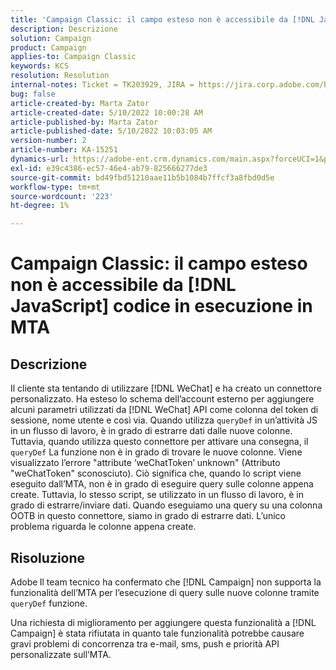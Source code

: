 ```yaml
---
title: 'Campaign Classic: il campo esteso non è accessibile da [!DNL JavaScript] codice in esecuzione in MTA'
description: Descrizione
solution: Campaign
product: Campaign
applies-to: Campaign Classic
keywords: KCS
resolution: Resolution
internal-notes: Ticket = TK203929, JIRA = https://jira.corp.adobe.com/browse/NEO-20460, https://jira.corp.adobe.com/browse/NEO-20648
bug: false
article-created-by: Marta Zator
article-created-date: 5/10/2022 10:00:28 AM
article-published-by: Marta Zator
article-published-date: 5/10/2022 10:03:05 AM
version-number: 2
article-number: KA-15251
dynamics-url: https://adobe-ent.crm.dynamics.com/main.aspx?forceUCI=1&pagetype=entityrecord&etn=knowledgearticle&id=90301002-48d0-ec11-a7b5-00224809c101
exl-id: e39c4386-ec57-46e4-ab79-825666277de3
source-git-commit: bd49fbd51210aae11b5b1084b7ffcf3a8fbd0d5e
workflow-type: tm+mt
source-wordcount: '223'
ht-degree: 1%

---
```


# Campaign Classic: il campo esteso non è accessibile da [!DNL JavaScript] codice in esecuzione in MTA

## Descrizione


Il cliente sta tentando di utilizzare [!DNL WeChat] e ha creato un connettore personalizzato. Ha esteso lo schema dell’account esterno per aggiungere alcuni parametri utilizzati da [!DNL WeChat] API come colonna del token di sessione, nome utente e così via. Quando utilizza `queryDef` in un’attività JS in un flusso di lavoro, è in grado di estrarre dati dalle nuove colonne. Tuttavia, quando utilizza questo connettore per attivare una consegna, il `queryDef` La funzione non è in grado di trovare le nuove colonne. Viene visualizzato l’errore &quot;attribute ‘weChatToken’ unknown&quot; (Attributo &quot;weChatToken&quot; sconosciuto). Ciò significa che, quando lo script viene eseguito dall’MTA, non è in grado di eseguire query sulle colonne appena create. Tuttavia, lo stesso script, se utilizzato in un flusso di lavoro, è in grado di estrarre/inviare dati. Quando eseguiamo una query su una colonna OOTB in questo connettore, siamo in grado di estrarre dati. L’unico problema riguarda le colonne appena create.


## Risoluzione


Adobe<b> </b>Il team tecnico ha confermato che [!DNL Campaign] non supporta la funzionalità dell’MTA per l’esecuzione di query sulle nuove colonne tramite `queryDef` funzione.

Una richiesta di miglioramento per aggiungere questa funzionalità a [!DNL Campaign] è stata rifiutata in quanto tale funzionalità potrebbe causare gravi problemi di concorrenza tra e-mail, sms, push e priorità API personalizzate sull’MTA.
